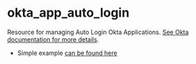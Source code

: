 # okta_app_auto_login

Resource for managing Auto Login Okta
Applications. [See Okta documentation for more details](https://developer.okta.com/docs/api/resources/apps).

- Simple example [can be found here](./basic.tf)
